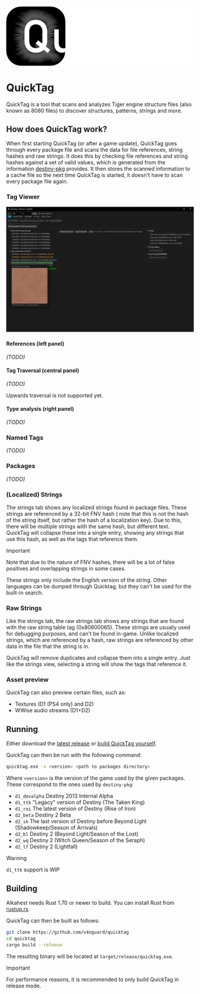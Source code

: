 ![quicktag logo](./quicktag_full.png)

# QuickTag

QuickTag is a tool that scans and analyzes Tiger engine structure files (also known as 8080 files) to discover
structures, patterns, strings and more.

## How does QuickTag work?

When first starting QuickTag (or after a game update), QuickTag goes through every package file and scans the data for
file references, string hashes and raw strings. <!-- TODO(cohae): Document these -->
It does this by checking file references and string hashes against a set of valid values, which is generated from the
information [destiny-pkg](https://github.com/v4nguard/destiny-pkg) provides. It then stores the scanned information to a
cache file so the next time QuickTag is started, it doesn't have to scan every package file again.

### Tag Viewer

![tag view](./.github/readme_tag_view.png)

#### References (left panel)

*(TODO)*

#### Tag Traversal (central panel)

*(TODO)*

Upwards traversal is not supported yet.

#### Type analysis (right panel)

*(TODO)*

### Named Tags

*(TODO)*

### Packages

*(TODO)*

### (Localized) Strings

The strings tab shows any localized strings found in package files. These strings are referenced by a 32-bit FNV hash (
note that this is not the hash of the string itself, but rather the hash of a localization key). Due to this, there will
be multiple strings with the same hash, but different text. QuickTag will collapse these into a single entry, showing
any strings that use this hash, as well as the tags that reference them.

> [!IMPORTANT]  
> Note that due to the nature of FNV hashes, there will be a lot of false positives and overlapping strings in some
> cases.

These strings only include the English version of the string. Other languages can be dumped through Quicktag, but they
can't be used for the built-in search.

### Raw Strings

Like the strings tab, the raw strings tab shows any strings that are found with the raw string table tag (0x80800065).
These strings are usually used for debugging purposes, and can't be found in-game. Unlike localized strings, which are
referenced by a hash, raw strings are referenced by other data in the file that the string is in.

QuickTag will remove duplicates and collapse them into a single entry. Just like the strings view, selecting a string
will show the tags that reference it.

### Asset preview

QuickTag can also preview certain files, such as:

- Textures (D1 (PS4 only) and D2)
- WWise audio streams (D1+D2)

## Running

Either download the [latest release](https://github.com/v4nguard/quicktag/releases)
or [build QuickTag yourself](#building).

QuickTag can then be run with the following command:

```sh
quicktag.exe -v <version> <path to packages directory>
```

Where `<version>` is the version of the game used by the given packages. These correspond to the ones used
by `destiny-pkg`:

- `d1_devalpha` Destiny 2013 Internal Alpha
- `d1_ttk` "Legacy" version of Destiny (The Taken King)
- `d1_roi` The latest version of Destiny (Rise of Iron)
- `d2_beta` Destiny 2 Beta
- `d2_sk` The last version of Destiny before Beyond Light (Shadowkeep/Season of Arrivals)
- `d2_bl` Destiny 2 (Beyond Light/Season of the Lost)
- `d2_wq` Destiny 2 (Witch Queen/Season of the Seraph)
- `d2_lf` Destiny 2 (Lightfall)

> [!WARNING]  
> `d1_ttk` support is WIP

## Building

Alkahest needs Rust 1.70 or newer to build. You can install Rust from [rustup.rs](https://rustup.rs/).

QuickTag can then be built as follows:

```sh
git clone https://github.com/v4nguard/quicktag
cd quicktag
cargo build --release
```

The resulting binary will be located at `target/release/quicktag.exe`.
> [!IMPORTANT]  
> For performance reasons, it is recommended to only build QuickTag in release mode.